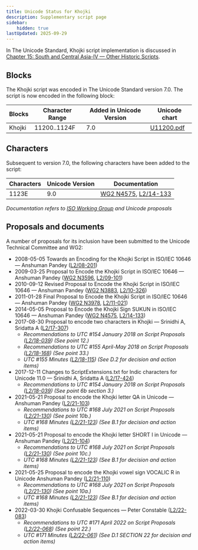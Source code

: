 ```yaml
---
title: Unicode Status for Khojki
description: Supplementary script page
sidebar:
    hidden: true
lastUpdated: 2025-09-29
---
```


In The Unicode Standard, Khojki script implementation is discussed in [Chapter 15: South and Central Asia-IV — Other Historic Scripts](https://www.unicode.org/versions/latest/core-spec/chapter-15/#G81423).

## Blocks

The Khojki script was encoded in The Unicode Standard version 7.0. The script is now encoded in the following block:

| Blocks | Character Range | Added in Unicode Version | Unicode chart |
| ------ | --------------- | ------------------------ | ------------- |
| Khojki  | 11200..1124F | 7.0 | [U11200.pdf](http://www.unicode.org/charts/PDF/U11200.pdf) |

## Characters

Subsequent to version 7.0, the following characters have been added to the script:

| Characters | Unicode Version | Documentation |
| ---------- | --------------- | ------------- |
| 1123E |  9.0  | [WG2 N4575](https://www.unicode.org/wg2/docs/n4575.pdf), [L2/14-133](http://www.unicode.org/cgi-bin/GetMatchingDocs.pl?L2/14-133) |

_Documentation refers to [ISO Working Group](https://www.unicode.org/wg2/) and Unicode proposals_

## Proposals and documents

A number of proposals for its inclusion have been submitted to the Unicode Technical Committee and WG2:
- 2008-05-05 Towards an Encoding for the Khojki Script in ISO/IEC 10646 — Anshuman Pandey ([L2/08-201](http://www.unicode.org/cgi-bin/GetMatchingDocs.pl?L2/08-201))
- 2009-03-25 Proposal to Encode the Khojki Script in ISO/IEC 10646 — Anshuman Pandey ([WG2 N3596](https://www.unicode.org/wg2/docs/n3596.pdf), [L2/09-101](http://www.unicode.org/cgi-bin/GetMatchingDocs.pl?L2/09-101))
- 2010-09-12 Revised Proposal to Encode the Khojki Script in ISO/IEC 10646 — Anshuman Pandey ([WG2 N3883](https://www.unicode.org/wg2/docs/n3883.pdf), [L2/10-326](http://www.unicode.org/cgi-bin/GetMatchingDocs.pl?L2/10-326))
- 2011-01-28 Final Proposal to Encode the Khojki Script in ISO/IEC 10646 — Anshuman Pandey ([WG2 N3978](https://www.unicode.org/wg2/docs/n3978.pdf), [L2/11-021](http://www.unicode.org/cgi-bin/GetMatchingDocs.pl?L2/11-021))
- 2014-05-05 Proposal to Encode the Khojki Sign SUKUN in ISO/IEC 10646 — Anshuman Pandey ([WG2 N4575](https://www.unicode.org/wg2/docs/n4575.pdf), [L2/14-133](http://www.unicode.org/cgi-bin/GetMatchingDocs.pl?L2/14-133))
- 2017-08-30 Proposal to encode two characters in Khojki — Srinidhi A, Sridatta A ([L2/17-307](http://www.unicode.org/cgi-bin/GetMatchingDocs.pl?L2/17-307))
  - _Recommendations to UTC #154 January 2018 on Script Proposals ([L2/18-039](http://www.unicode.org/L2/L2018/18039-script-adhoc-rec.pdf)) (See point 12.)_
  - _Recommendations to UTC #155 April-May 2018 on Script Proposals ([L2/18-168](http://www.unicode.org/L2/L2018/18168-script-rec.pdf)) (See point 33.)_
  - _UTC #155 Minutes ([L2/18-115](http://www.unicode.org/L2/L2018/18115.htm)) (See D.2 for decision and action items)_
- 2017-12-11 Changes to ScriptExtensions.txt for Indic characters for Unicode 11.0 — Srinidhi A, Sridatta A ([L2/17-424](http://www.unicode.org/cgi-bin/GetMatchingDocs.pl?L2/17-424))
  - _Recommendations to UTC #154 January 2018 on Script Proposals ([L2/18-039](http://www.unicode.org/L2/L2018/18039-script-adhoc-rec.pdf)) (See point 6b section 3.)_
- 2021-05-21 Proposal to encode the Khojki letter QA in Unicode — Anshuman Pandey ([L2/21-103](http://www.unicode.org/cgi-bin/GetMatchingDocs.pl?L2/21-103))
  - _Recommendations to UTC #168 July 2021 on Script Proposals ([L2/21-130](http://www.unicode.org/L2/L2021/21130-script-adhoc-rept.pdf)) (See point 10b.)_
  - _UTC #168 Minutes ([L2/21-123](http://www.unicode.org/L2/L2021/21123.htm)) (See B.1 for decision and action items)_
- 2021-05-21 Proposal to encode the Khojki letter SHORT I in Unicode — Anshuman Pandey ([L2/21-104](http://www.unicode.org/cgi-bin/GetMatchingDocs.pl?L2/21-104))
  - _Recommendations to UTC #168 July 2021 on Script Proposals ([L2/21-130](http://www.unicode.org/L2/L2021/21130-script-adhoc-rept.pdf)) (See point 10c.)_
  - _UTC #168 Minutes ([L2/21-123](http://www.unicode.org/L2/L2021/21123.htm)) (See B.1 for decision and action items)_
- 2021-05-25 Proposal to encode the Khojki vowel sign VOCALIC R in Unicode Anshuman Pandey ([L2/21-110](http://www.unicode.org/cgi-bin/GetMatchingDocs.pl?L2/21-110))
  - _Recommendations to UTC #168 July 2021 on Script Proposals ([L2/21-130](http://www.unicode.org/L2/L2021/21130-script-adhoc-rept.pdf)) (See point 10a.)_
  - _UTC #168 Minutes ([L2/21-123](http://www.unicode.org/L2/L2021/21123.htm)) (See B.1 for decision and action items)_
- 2022-03-30 Khojki Confusable Sequences — Peter Constable ([L2/22-083](http://www.unicode.org/cgi-bin/GetMatchingDocs.pl?L2/22-083))
  - _Recommendations to UTC #171 April 2022 on Script Proposals ([L2/22-068](http://www.unicode.org/cgi-bin/GetMatchingDocs.pl?L2/22-068)) (See point 22.)_
  - _UTC #171 Minutes ([L2/22-061](https://www.unicode.org/L2/L2022/22061.htm)) (See D.1 SECTION 22 for decision and action items)_

